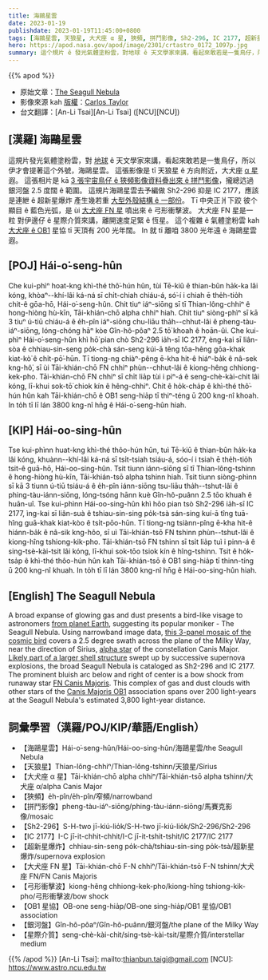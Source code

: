 ```yaml
---
title: 海鷗星雲
date: 2023-01-19
publishdate: 2023-01-19T11:45:00+0800
tags: [海鷗星雲, 天狼星, 大犬座 α 星, 狹頻, 拼鬥影像, Sh2-296, IC 2177, 超新星爆炸, 大犬座 FN 星, 弓形衝擊波, OB1 星協, 銀河盤, 星際介質]
hero: https://apod.nasa.gov/apod/image/2301/crtastro_0172_1097p.jpg
summary: 這个規片 ê 發光氣體塗粉雲，對地球 ê 天文學家來講，看起來敢若是一隻鳥仔，所以伊才會提著這个外號，海鷗星雲。
---
```


{{% apod %}}

- 原始文章：[The Seagull Nebula](https://apod.nasa.gov/apod/ap230119.html)
- 影像來源 kah [版權][copyright]：[Carlos Taylor](https://www.astrobin.com/users/CAPastrophotography/)
- 台文翻譯：[An-Li Tsai][An-Li Tsai] ([NCU][NCU])

## [漢羅] 海鷗星雲
這規片發光氣體塗粉雲，對 [地球][from planet Earth] ê 天文學家來講，看起來敢若是一隻鳥仔，所以伊才會提著這个外號，海鷗星雲。
這張影像是 tī 天狼星 ê 方向附近，大犬座 [α 星][alpha star] 遐。
這張相片是 kā [3 張宇宙鳥仔 ê 狹頻影像資料疊出來 ê 拼鬥影像][this 3-panel mosaic of the cosmic bird]，攏總迒過銀河盤 2.5 度闊 ê 範圍。
這規片海鷗星雲去予編做 Sh2-296 抑是 IC 2177，應該是連紲 ê 超新星爆炸 產生幾若重 [大型外殼結構 ê 一部份][Likely part of a larger shell structure]。
Tī 中央正爿下跤 彼个顯目 ê 藍色光弧，是 ùi [大犬座 FN 星][FN Canis Majoris] 噴出來 ê 弓形衝擊波。
大犬座 FN 星是一粒 對伊邊仔 ê 星際介質來講，離開速度足緊 ê 恆星。
這个複雜 ê 氣體塗粉雲 kah [大犬座 ê OB1][Canis Majoris OB1] 星協 tī 天頂有 200 光年闊。
In 就 tī 離咱 3800 光年遠 ê 海鷗星雲 遐。


## [POJ] Hái-o͘-seng-hûn
Che kui-phìⁿ hoat-kng khì-thé thô͘-hún hûn, tùi Tē-kiû ê thian-bûn ha̍k-ka lâi kóng, khòaⁿ--khí-lâi ká-ná sī chi̍t-chiah chiáu-á, só͘-í i chiah ē the̍h-tio̍h chit-ê gōa-hō, Hái-o͘-seng-hûn.
Chit tiuⁿ iáⁿ-siōng sī tī Thian-lông-chhiⁿ ê hong-hiòng hù-kīn, Tāi-khián-chō alpha chhiⁿ hiah.
Chit tiuⁿ siòng-phìⁿ sī kā 3 tiuⁿ ú-tiū chiáu-á ê e̍h-pîn iáⁿ-siōng chu-liāu tha̍h--chhut-lâi ê pheng-tàu-iáⁿ-siōng, lóng-chóng hāⁿ kòe Gîn-hô-pôaⁿ 2.5 tō͘ khoah ê hoān-ûi.
Che kui-phìⁿ Hái-o͘-seng-hûn khì hō͘ pian chò Sh2-296 ia̍h-sī IC 2177, èng-kai sī liân-sòa ê chhiau-sin-seng po̍k-chà sán-seng kúi-ā têng tōa-hêng gōa-khak kiat-kò͘ ê chi̍t-pō͘-hūn.
Tī tiong-ng chiàⁿ-pêng ē-kha hit-ê hiáⁿ-ba̍k ê nâ-sek kng-hô͘, sī ùi Tāi-khián-chō FN chhiⁿ phùn--chhut-lâi ê kiong-hêng chhiong-kek-pho.
Tāi-khián-chō FN chhiⁿ sī chi̍t lia̍p tùi i piⁿ-á ê seng-chè-kài-chit lâi kóng, lī-khui sok-tō͘ chiok kín ê hêng-chhiⁿ.
Chit ê ho̍k-cha̍p ê khì-thé thô͘-hún hûn kah Tāi-khián-chō ê OB1 seng-hia̍p tī thiⁿ-téng ū 200 kng-nî khoah.
In to̍h tī lī lán 3800 kng-nî hn̄g ê Hái-o͘-seng-hûn hiah.

## [KIP] Hái-oo-sing-hûn
Tse kui-phìnn huat-kng khì-thé thôo-hún hûn, tuì Tē-kiû ê thian-bûn ha̍k-ka lâi kóng, khuànn--khí-lâi ká-ná sī tsi̍t-tsiah tsiáu-á, sóo-í i tsiah ē the̍h-tio̍h tsit-ê guā-hō, Hái-oo-sing-hûn.
Tsit tiunn iánn-siōng sī tī Thian-lông-tshinn ê hong-hiòng hù-kīn, Tāi-khián-tsō alpha tshinn hiah.
Tsit tiunn siòng-phìnn sī kā 3 tiunn ú-tiū tsiáu-á ê e̍h-pîn iánn-siōng tsu-liāu tha̍h--tshut-lâi ê phing-tàu-iánn-siōng, lóng-tsóng hānn kuè Gîn-hô-puânn 2.5 tōo khuah ê huān-uî.
Tse kui-phìnn Hái-oo-sing-hûn khì hōo pian tsò Sh2-296 ia̍h-sī IC 2177, ìng-kai sī liân-suà ê tshiau-sin-sing po̍k-tsà sán-sing kuí-ā tîng tuā-hîng guā-khak kiat-kòo ê tsi̍t-pōo-hūn.
Tī tiong-ng tsiànn-pîng ē-kha hit-ê hiánn-ba̍k ê nâ-sik kng-hôo, sī uì Tāi-khián-tsō FN tshinn phùn--tshut-lâi ê kiong-hîng tshiong-kik-pho.
Tāi-khián-tsō FN tshinn sī tsi̍t lia̍p tuì i pinn-á ê sing-tsè-kài-tsit lâi kóng, lī-khui sok-tōo tsiok kín ê hîng-tshinn.
Tsit ê ho̍k-tsa̍p ê khì-thé thôo-hún hûn kah Tāi-khián-tsō ê OB1 sing-hia̍p tī thinn-tíng ū 200 kng-nî khuah.
In to̍h tī lī lán 3800 kng-nî hn̄g ê Hái-oo-sing-hûn hiah.

## [English] The Seagull Nebula
A broad expanse of glowing gas and dust presents a bird-like visage to astronomers [from planet Earth][from planet Earth], suggesting its popular moniker - The Seagull Nebula.
Using narrowband image data, [this 3-panel mosaic of the cosmic bird][this 3-panel mosaic of the cosmic bird] covers a 2.5 degree swath across the plane of the Milky Way, near the direction of Sirius, [alpha star][alpha star] of the constellation Canis Major.
[Likely part of a larger shell structure][Likely part of a larger shell structure] swept up by successive supernova explosions, the broad Seagull Nebula is cataloged as Sh2-296 and IC 2177.
The prominent bluish arc below and right of center is a bow shock from runaway star [FN Canis Majoris][FN Canis Majoris].
This complex of gas and dust clouds with other stars of the [Canis Majoris OB1][Canis Majoris OB1] association spans over 200 light-years at the Seagull Nebula's estimated 3,800 light-year distance.


## 詞彙學習（漢羅/POJ/KIP/華語/English）
- 【海鷗星雲】Hái-o͘-seng-hûn/Hái-oo-sing-hûn/海鷗星雲/the Seagull Nebula
- 【天狼星】Thian-lông-chhiⁿ/Thian-lông-tshinn/天狼星/Sirius
- 【大犬座 α 星】Tāi-khián-chō alpha chhiⁿ/Tāi-khián-tsō alpha tshinn/大犬座 α/alpha Canis Major
- 【狹頻】e̍h-pîn/e̍h-pîn/窄頻/narrowband
- 【拼鬥影像】pheng-tàu-iáⁿ-siōng/phing-tàu-iánn-siōng/馬賽克影像/mosaic
- 【Sh2-296】S-H-two jī-kiú-lio̍k/S-H-two jī-kiú-lio̍k/Sh2-296/Sh2-296
- 【IC 2177】I-C jī-it-chhit-chhit/I-C jī-it-tshit-tshit/IC 2177/IC 2177
- 【超新星爆炸】chhiau-sin-seng po̍k-chà/tshiau-sin-sing po̍k-tsà/超新星爆炸/supernova explosion
- 【大犬座 FN 星】Tāi-khián-chō F-N chhiⁿ/Tāi-khián-tsō F-N tshinn/大犬座 FN/FN Canis Majoris
- 【弓形衝擊波】kiong-hêng chhiong-kek-pho/kiong-hîng tshiong-kik-pho/弓形衝擊波/bow shock 
- 【OB1 星協】OB-one seng-hia̍p/OB-one sing-hia̍p/OB1 星協/OB1 association
- 【銀河盤】Gîn-hô-pôaⁿ/Gîn-hô-puânn/銀河盤/the plane of the Milky Way
- 【星際介質】seng-chè-kài-chit/sing-tsè-kài-tsit/星際介質/interstellar medium


{{% /apod %}}
[An-Li Tsai]: mailto:thianbun.taigi@gmail.com
[NCU]: https://www.astro.ncu.edu.tw

[copyright]: https://apod.nasa.gov/apod/fap/lib/about_apod.html#srapply
[License]: https://creativecommons.org/licenses/by/2.0/

[from planet Earth]:https://apod.nasa.gov/apod/ap090411.html
[this 3-panel mosaic of the cosmic bird]:https://www.astrobin.com/rp3xqj/
[alpha star]:https://apod.nasa.gov/apod/ap221218.html
[Likely part of a larger shell structure]:https://ui.adsabs.harvard.edu/abs/2019A%26A...628A..44F/abstract
[FN Canis Majoris]:https://en.wikipedia.org/wiki/FN_Canis_Majoris
[Canis Majoris OB1]:https://ui.adsabs.harvard.edu/abs/2019A%26A...628A..44F/abstract

